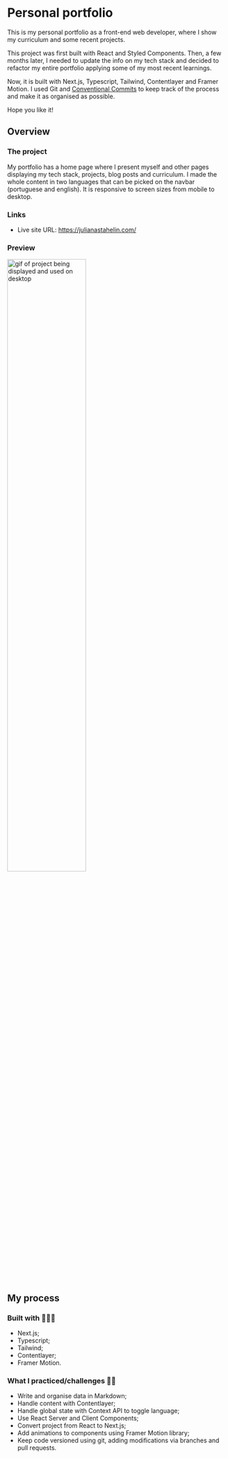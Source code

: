 <h1>Personal portfolio</h1>

<p>This is my personal portfolio as a front-end web developer, where I show my curriculum and some recent projects. </p>
<p>This project was first built with React and Styled Components. Then, a few months later, I needed to update the info on my tech stack and decided to refactor my entire portfolio applying some of my most recent learnings.</p>
<p> Now, it is built with Next.js, Typescript, Tailwind, Contentlayer and Framer Motion. I used Git and <a href='https://www.conventionalcommits.org/en/v1.0.0/'>Conventional Commits</a> to keep track of the process and make it as organised as possible. </p>

<p>Hope you like it!</p>

<h2>Overview</h2>

<h3>The project</h3>
<p>My portfolio has a home page where I present myself and other pages displaying my tech stack, projects, blog posts and curriculum. I made the whole content in two languages that can be picked on the navbar (portuguese and english). It is responsive to screen sizes from mobile to desktop.</p>

<h3>Links</h3>
<ul>
    <li>Live site URL: <a href='https://julianastahelin.com/'>https://julianastahelin.com/</a></li>
</ul>

<h3>Preview</h3>
<a href='https://julianastahelin.com/'><img src='docs/design-desktop.gif' alt='gif of project being displayed and used on desktop' style='width: 60%'></a>

<h2>My process</h2>

<h3>Built with 👩🏽‍💻</h3>
<ul>
    <li>Next.js;</li>
    <li>Typescript;</li>
    <li>Tailwind;</li>
    <li>Contentlayer;</li>
    <li>Framer Motion.</li>
</ul>

<h3>What I practiced/challenges 💪🏽</h3>
<ul>
    <li>Write and organise data in Markdown;</li>
    <li>Handle content with Contentlayer;</li>
    <li>Handle global state with Context API to toggle language;</li>
    <li>Use React Server and Client Components;</li>
    <li>Convert project from React to Next.js;</li>
    <li>Add animations to components using Framer Motion library;</li>
    <li>Keep code versioned using git, adding modifications via branches and pull requests.</li>
</ul>
